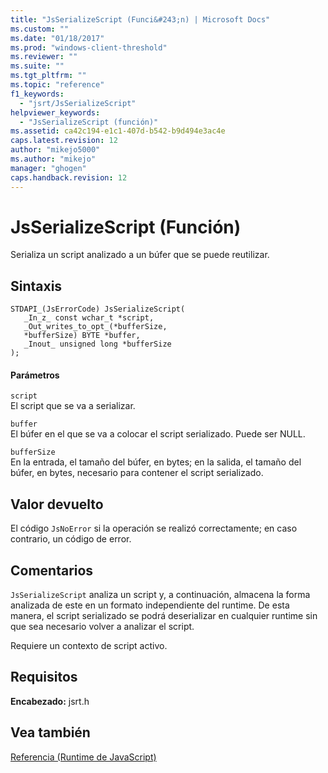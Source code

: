```yaml
---
title: "JsSerializeScript (Funci&#243;n) | Microsoft Docs"
ms.custom: ""
ms.date: "01/18/2017"
ms.prod: "windows-client-threshold"
ms.reviewer: ""
ms.suite: ""
ms.tgt_pltfrm: ""
ms.topic: "reference"
f1_keywords: 
  - "jsrt/JsSerializeScript"
helpviewer_keywords: 
  - "JsSerializeScript (función)"
ms.assetid: ca42c194-e1c1-407d-b542-b9d494e3ac4e
caps.latest.revision: 12
author: "mikejo5000"
ms.author: "mikejo"
manager: "ghogen"
caps.handback.revision: 12
---
```

# JsSerializeScript (Funci&#243;n)
Serializa un script analizado a un búfer que se puede reutilizar.  
  
## Sintaxis  
  
```  
STDAPI_(JsErrorCode) JsSerializeScript(  
   _In_z_ const wchar_t *script,  
   _Out_writes_to_opt_(*bufferSize,  
   *bufferSize) BYTE *buffer,  
   _Inout_ unsigned long *bufferSize  
);  
```  
  
#### Parámetros  
 `script`  
 El script que se va a serializar.  
  
 `buffer`  
 El búfer en el que se va a colocar el script serializado.  Puede ser NULL.  
  
 `bufferSize`  
 En la entrada, el tamaño del búfer, en bytes; en la salida, el tamaño del búfer, en bytes, necesario para contener el script serializado.  
  
## Valor devuelto  
 El código `JsNoError` si la operación se realizó correctamente; en caso contrario, un código de error.  
  
## Comentarios  
 `JsSerializeScript` analiza un script y, a continuación, almacena la forma analizada de este en un formato independiente del runtime.  De esta manera, el script serializado se podrá deserializar en cualquier runtime sin que sea necesario volver a analizar el script.  
  
 Requiere un contexto de script activo.  
  
## Requisitos  
 **Encabezado:** jsrt.h  
  
## Vea también  
 [Referencia \(Runtime de JavaScript\)](../chakra-hosting/reference-javascript-runtime.md)